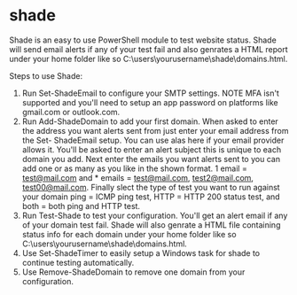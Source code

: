 # shade
Shade is an easy to use PowerShell module to test website status. Shade will send email alerts if any of your test fail and also genrates a HTML report under your home folder like so C:\users\yourusername\shade\domains.html.

Steps to use Shade:
  1. Run Set-ShadeEmail to configure your SMTP settings. NOTE MFA isn't supported and you'll need to setup an app password on platforms like gmail.com or        outlook.com.
  2. Run Add-ShadeDomain to add your first domain. When asked to enter the address you want alerts sent from just enter your email address from the Set-        ShadeEmail setup. You can use alas here if your email provider allows it. You'll be asked to enter an alert subject this is unique to each domain you      add. Next enter the emails you want alerts sent to you can add one or as many as you like in the shown format. 1 email = test@mail.com and * emails =      test@mail.com, test2@mail.com, test00@mail.com. Finally slect the type of test you want to run against your domain ping = ICMP ping test, HTTP = HTTP      200 status test, and both = both ping and HTTP test.
  3. Run Test-Shade to test your configuration. You'll get an alert email if any of your domain test fail. Shade will also genrate a HTML file containing        status info for each domain under your home folder like so C:\users\yourusername\shade\domains.html.
  4. Use Set-ShadeTimer to easily setup a Windows task for shade to continue testing automatically.
  5. Use Remove-ShadeDomain to remove one domain from your configuration.

